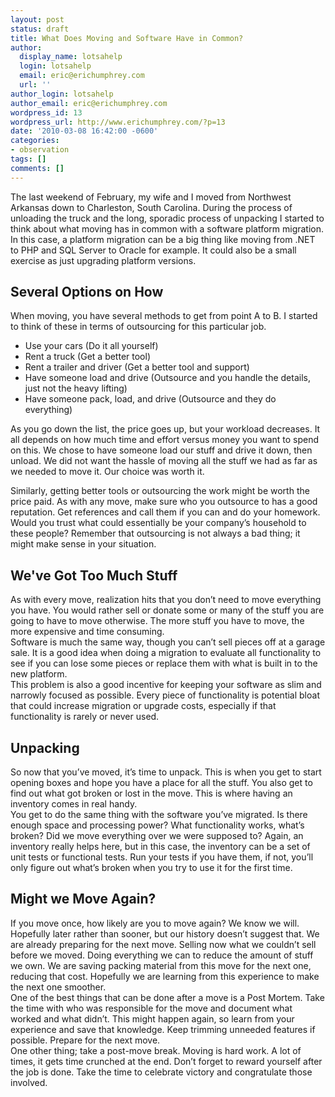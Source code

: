 ```yaml
---
layout: post
status: draft
title: What Does Moving and Software Have in Common?
author:
  display_name: lotsahelp
  login: lotsahelp
  email: eric@erichumphrey.com
  url: ''
author_login: lotsahelp
author_email: eric@erichumphrey.com
wordpress_id: 13
wordpress_url: http://www.erichumphrey.com/?p=13
date: '2010-03-08 16:42:00 -0600'
categories:
- observation
tags: []
comments: []
---
```

<div class="MsoNormal">The last weekend of February, my wife and I moved from Northwest Arkansas down to Charleston, South Carolina. During the process of unloading the truck and the long, sporadic process of unpacking I started to think about what moving has in common with a software platform migration. In this case, a platform migration can be a big thing like moving from .NET to PHP and SQL Server to Oracle for example. It could also be a small exercise as just upgrading platform versions.</div>
<h2>Several Options on How</h2>
<div class="MsoNormal">When moving, you have several methods to get from point A to B. I started to think of these in terms of outsourcing for this particular job.</div>
<ul>
<li>Use your cars (Do it all yourself)</li>
<li>Rent a truck (Get a better tool)</li>
<li>Rent a trailer and driver (Get a better tool and support)</li>
<li>Have someone load and drive (Outsource and you handle the details, just not the heavy lifting)</li>
<li>Have someone pack, load, and drive (Outsource and they do everything)</li>
</ul>
<p>As you go down the list, the price goes up, but your workload decreases. It all depends on how much time and effort versus money you want to spend on this. We chose to have someone load our stuff and drive it down, then unload. We did not want the hassle of moving all the stuff we had as far as we needed to move it. Our choice was worth it.
<div class="MsoNormal">Similarly, getting better tools or outsourcing the work might be worth the price paid. As with any move, make sure who you outsource to has a good reputation. Get references and call them if you can and do your homework. Would you trust what could essentially be your company&rsquo;s household to these people? Remember that outsourcing is not always a bad thing; it might make sense in your situation.</div>
<h2>We've Got Too Much Stuff</h2>
<div class="MsoNormal">As with every move, realization hits that you don&rsquo;t need to move everything you have. You would rather sell or donate some or many of the stuff you are going to have to move otherwise. The more stuff you have to move, the more expensive and time consuming.</div>
<div class="MsoNormal">Software is much the same way, though you can&rsquo;t sell pieces off at a garage sale. It is a good idea when doing a migration to evaluate all functionality to see if you can lose some pieces or replace them with what is built in to the new platform.</div>
<div class="MsoNormal">This problem is also a good incentive for keeping your software as slim and narrowly focused as possible. Every piece of functionality is potential bloat that could increase migration or upgrade costs, especially if that functionality is rarely or never used.</div>
<h2>Unpacking</h2>
<div class="MsoNormal">So now that you&rsquo;ve moved, it&rsquo;s time to unpack. This is when you get to start opening boxes and hope you have a place for all the stuff. You also get to find out what got broken or lost in the move. This is where having an inventory comes in real handy.</div>
<div class="MsoNormal">You get to do the same thing with the software you&rsquo;ve migrated. Is there enough space and processing power? What functionality works, what&rsquo;s broken? Did we move everything over we were supposed to? Again, an inventory really helps here, but in this case, the inventory can be a set of unit tests or functional tests. Run your tests if you have them, if not, you&rsquo;ll only figure out what&rsquo;s broken when you try to use it for the first time.</div>
<h2>Might we Move Again?</h2>
<div class="MsoNormal">If you move once, how likely are you to move again? We know we will. Hopefully later rather than sooner, but our history doesn&rsquo;t suggest that. We are already preparing for the next move. Selling now what we couldn&rsquo;t sell before we moved. Doing everything we can to reduce the amount of stuff we own. We are saving packing material from this move for the next one, reducing that cost. Hopefully we are learning from this experience to make the next one smoother.</div>
<div class="MsoNormal">One of the best things that can be done after a move is a Post Mortem. Take the time with who was responsible for the move and document what worked and what didn&rsquo;t. This might happen again, so learn from your experience and save that knowledge. Keep trimming unneeded features if possible. Prepare for the next move.</div>
<div class="MsoNormal">One other thing; take a post-move break. Moving is hard work. A lot of times, it gets time crunched at the end. Don&rsquo;t forget to reward yourself after the job is done. Take the time to celebrate victory and congratulate those involved.</div>
